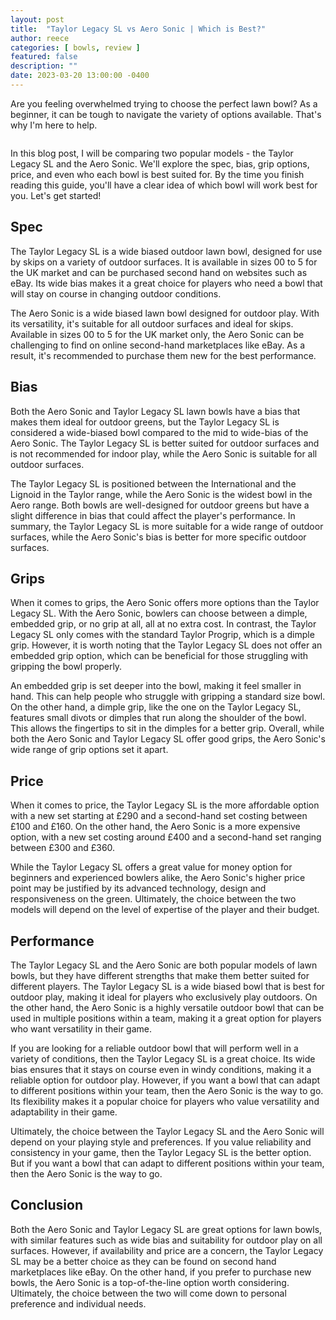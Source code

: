 ```yaml
---
layout: post
title:  "Taylor Legacy SL vs Aero Sonic | Which is Best?"
author: reece
categories: [ bowls, review ]
featured: false
description: ""
date: 2023-03-20 13:00:00 -0400
---
```

    

<!-- wp:paragraph -->
<p xmlns="http://www.w3.org/1999/xhtml">Are you feeling overwhelmed trying to choose the perfect lawn bowl? As a beginner, it can be tough to navigate the variety of options available. That's why I'm here to help. </p>
<!-- /wp:paragraph -->

<!-- wp:image {"id":1995,"sizeSlug":"large","linkDestination":"none"} -->
<figure class="wp-block-image size-large"><img src="/img/posts/taylor-legacy-sl-vs-aero-sonic-1024x576.jpg" alt="" class="wp-image-1995"/></figure>
<!-- /wp:image -->

<!-- wp:paragraph -->
<p>In this blog post, I will be comparing two popular models - the Taylor Legacy SL and the Aero Sonic. We'll explore the spec, bias, grip options, price, and even who each bowl is best suited for. By the time you finish reading this guide, you'll have a clear idea of which bowl will work best for you. Let's get started!</p>
<!-- /wp:paragraph -->

<!-- wp:heading -->
<h2>Spec</h2>
<!-- /wp:heading -->

<!-- wp:paragraph -->
<p>The Taylor Legacy SL is a wide biased outdoor lawn bowl, designed for use by skips on a variety of outdoor surfaces. It is available in sizes 00 to 5 for the UK market and can be purchased second hand on websites such as eBay. Its wide bias makes it a great choice for players who need a bowl that will stay on course in changing outdoor conditions.</p>
<!-- /wp:paragraph -->

<!-- wp:paragraph -->
<p>The Aero Sonic is a wide biased lawn bowl designed for outdoor play. With its versatility, it's suitable for all outdoor surfaces and ideal for skips. Available in sizes 00 to 5 for the UK market only, the Aero Sonic can be challenging to find on online second-hand marketplaces like eBay. As a result, it's recommended to purchase them new for the best performance.</p>
<!-- /wp:paragraph -->

<!-- wp:heading -->
<h2>Bias</h2>
<!-- /wp:heading -->

<!-- wp:paragraph -->
<p>Both the Aero Sonic and Taylor Legacy SL lawn bowls have a bias that makes them ideal for outdoor greens, but the Taylor Legacy SL is considered a wide-biased bowl compared to the mid to wide-bias of the Aero Sonic. The Taylor Legacy SL is better suited for outdoor surfaces and is not recommended for indoor play, while the Aero Sonic is suitable for all outdoor surfaces.</p>
<!-- /wp:paragraph -->

<!-- wp:paragraph -->
<p>The Taylor Legacy SL is positioned between the International and the Lignoid in the Taylor range, while the Aero Sonic is the widest bowl in the Aero range. Both bowls are well-designed for outdoor greens but have a slight difference in bias that could affect the player's performance. In summary, the Taylor Legacy SL is more suitable for a wide range of outdoor surfaces, while the Aero Sonic's bias is better for more specific outdoor surfaces.</p>
<!-- /wp:paragraph -->

<!-- wp:heading -->
<h2>Grips</h2>
<!-- /wp:heading -->

<!-- wp:paragraph -->
<p>When it comes to grips, the Aero Sonic offers more options than the Taylor Legacy SL. With the Aero Sonic, bowlers can choose between a dimple, embedded grip, or no grip at all, all at no extra cost. In contrast, the Taylor Legacy SL only comes with the standard Taylor Progrip, which is a dimple grip. However, it is worth noting that the Taylor Legacy SL does not offer an embedded grip option, which can be beneficial for those struggling with gripping the bowl properly.</p>
<!-- /wp:paragraph -->

<!-- wp:paragraph -->
<p>An embedded grip is set deeper into the bowl, making it feel smaller in hand. This can help people who struggle with gripping a standard size bowl. On the other hand, a dimple grip, like the one on the Taylor Legacy SL, features small divots or dimples that run along the shoulder of the bowl. This allows the fingertips to sit in the dimples for a better grip. Overall, while both the Aero Sonic and Taylor Legacy SL offer good grips, the Aero Sonic's wide range of grip options set it apart.</p>
<!-- /wp:paragraph -->

<!-- wp:heading -->
<h2>Price</h2>
<!-- /wp:heading -->

<!-- wp:paragraph -->
<p>When it comes to price, the Taylor Legacy SL is the more affordable option with a new set starting at £290 and a second-hand set costing between £100 and £160. On the other hand, the Aero Sonic is a more expensive option, with a new set costing around £400 and a second-hand set ranging between £300 and £360.</p>
<!-- /wp:paragraph -->

<!-- wp:paragraph -->
<p>While the Taylor Legacy SL offers a great value for money option for beginners and experienced bowlers alike, the Aero Sonic's higher price point may be justified by its advanced technology, design and responsiveness on the green. Ultimately, the choice between the two models will depend on the level of expertise of the player and their budget.</p>
<!-- /wp:paragraph -->

<!-- wp:heading -->
<h2>Performance</h2>
<!-- /wp:heading -->

<!-- wp:paragraph -->
<p>The Taylor Legacy SL and the Aero Sonic are both popular models of lawn bowls, but they have different strengths that make them better suited for different players. The Taylor Legacy SL is a wide biased bowl that is best for outdoor play, making it ideal for players who exclusively play outdoors. On the other hand, the Aero Sonic is a highly versatile outdoor bowl that can be used in multiple positions within a team, making it a great option for players who want versatility in their game.</p>
<!-- /wp:paragraph -->

<!-- wp:paragraph -->
<p>If you are looking for a reliable outdoor bowl that will perform well in a variety of conditions, then the Taylor Legacy SL is a great choice. Its wide bias ensures that it stays on course even in windy conditions, making it a reliable option for outdoor play. However, if you want a bowl that can adapt to different positions within your team, then the Aero Sonic is the way to go. Its flexibility makes it a popular choice for players who value versatility and adaptability in their game.</p>
<!-- /wp:paragraph -->

<!-- wp:paragraph -->
<p>Ultimately, the choice between the Taylor Legacy SL and the Aero Sonic will depend on your playing style and preferences. If you value reliability and consistency in your game, then the Taylor Legacy SL is the better option. But if you want a bowl that can adapt to different positions within your team, then the Aero Sonic is the way to go.</p>
<!-- /wp:paragraph -->

<!-- wp:heading -->
<h2>Conclusion</h2>
<!-- /wp:heading -->

<!-- wp:paragraph -->
<p>Both the Aero Sonic and Taylor Legacy SL are great options for lawn bowls, with similar features such as wide bias and suitability for outdoor play on all surfaces. However, if availability and price are a concern, the Taylor Legacy SL may be a better choice as they can be found on second hand marketplaces like eBay. On the other hand, if you prefer to purchase new bowls, the Aero Sonic is a top-of-the-line option worth considering. Ultimately, the choice between the two will come down to personal preference and individual needs.</p>
<!-- /wp:paragraph -->
    